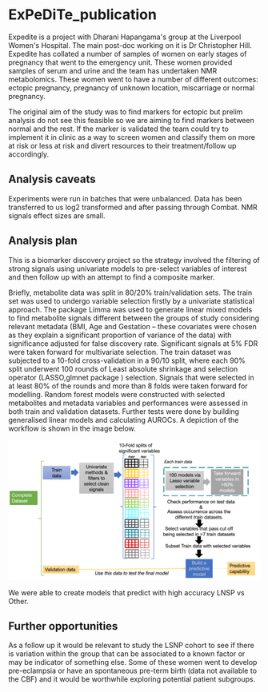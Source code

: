 # ExPeDiTe_publication

Expedite is a project with Dharani Hapangama's group at the Liverpool Women's Hospital. The main post-doc working on it is Dr Christopher Hill. Expedite has collated a number of samples of women on early stages of pregnancy that went to the emergency unit. These women provided samples of serum and urine and the team has undertaken NMR metabolomics. These women  went to have a number of different outcomes: ectopic pregnancy, pregnancy of unknown location, miscarriage or normal pregnancy.

The original aim of the study was to find markers for ectopic but prelim analysis do not see this feasible so we are aiming to find markers between normal and the rest. If the marker is validated the team could try to implement it in clinic as a way to screen women and classify them on more at risk or less at risk and divert resources to their treatment/follow up accordingly.

## Analysis caveats
Experiments were run in batches that were unbalanced. Data has been transferred to us log2 transformed and after passing through Combat. NMR signals effect sizes are small.

## Analysis plan
This is a biomarker discovery project so the strategy involved the filtering of strong signals using univariate models to pre-select variables of interest and then follow up with an attempt to find a composite marker.

Briefly, metabolite data was split in 80/20% train/validation sets. The train set was used to undergo variable selection firstly by a univariate statistical approach. The package Limma was used to generate linear mixed models to find metabolite signals different between the groups of study considering relevant metadata (BMI, Age and Gestation – these covariates were chosen as they explain a significant proportion of variance of the data) with significance adjusted for false discovery rate. Significant signals at 5% FDR were taken forward for multivariate selection. The train dataset was subjected to a 10-fold cross-validation in a 90/10 split, where each 90% split underwent 100 rounds of Least absolute shrinkage and selection operator (LASSO,glmnet package ) selection. Signals that were selected in at least 80% of the rounds and more than 8 folds were taken forward for modelling. Random forest  models were constructed with selected metabolites and metadata variables and performances were assessed in both train and validation datasets. Further tests were done by building generalised linear models and calculating AUROCs. A depiction of the workflow is shown in the image below.

![alt text](https://github.com/EvaCaamano/ExPeDiTe_publication/blob/main/WorkflowExpedite.png)

We were able to create models that predict with high accuracy  LNSP vs Other. 


## Further opportunities
As a follow up it would be relevant to study the LSNP cohort to see if there is variation within the group that can be associated to a known factor or may be indicator of something else. Some of these women went to develop pre-eclampsia or have an spontaneous pre-term birth (data not available to the CBF) and it would be worthwhile exploring potential patient subgroups. 



